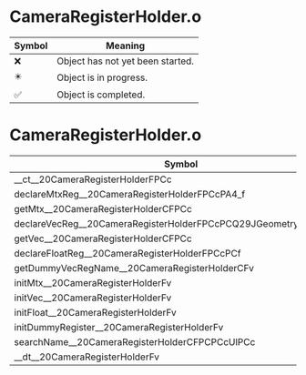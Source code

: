 # CameraRegisterHolder.o
| Symbol | Meaning 
| ------------- | ------------- 
| :x: | Object has not yet been started. 
| :eight_pointed_black_star: | Object is in progress. 
| :white_check_mark: | Object is completed. 


# CameraRegisterHolder.o
| Symbol | Decompiled? |
| ------------- | ------------- |
| __ct__20CameraRegisterHolderFPCc | :white_check_mark: |
| declareMtxReg__20CameraRegisterHolderFPCcPA4_f | :white_check_mark: |
| getMtx__20CameraRegisterHolderCFPCc | :white_check_mark: |
| declareVecReg__20CameraRegisterHolderFPCcPCQ29JGeometry8TVec3&lt;f&gt; | :white_check_mark: |
| getVec__20CameraRegisterHolderCFPCc | :white_check_mark: |
| declareFloatReg__20CameraRegisterHolderFPCcPCf | :white_check_mark: |
| getDummyVecRegName__20CameraRegisterHolderCFv | :white_check_mark: |
| initMtx__20CameraRegisterHolderFv | :white_check_mark: |
| initVec__20CameraRegisterHolderFv | :white_check_mark: |
| initFloat__20CameraRegisterHolderFv | :white_check_mark: |
| initDummyRegister__20CameraRegisterHolderFv | :white_check_mark: |
| searchName__20CameraRegisterHolderCFPCPCcUlPCc | :white_check_mark: |
| __dt__20CameraRegisterHolderFv | :x: |
